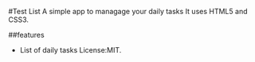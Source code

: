 #Test List
A simple app to managage your daily tasks
It uses HTML5 and CSS3.

##features
* List of daily tasks
License:MIT.